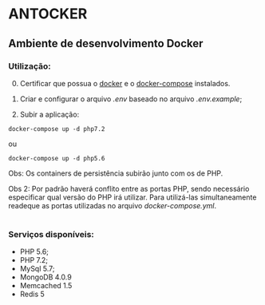 # ANTOCKER

## Ambiente de desenvolvimento Docker

### Utilização:

0. Certificar que possua o [docker](https://docs.docker.com/engine/install/ubuntu/) e o [docker-compose](https://docs.docker.com/compose/install/) instalados.

1. Criar e configurar o arquivo *.env* baseado no arquivo *.env.example*;

2. Subir a aplicação:

```
docker-compose up -d php7.2
```
ou
```
docker-compose up -d php5.6
```
Obs: Os containers de persistência subirão junto com os de PHP.

Obs 2: Por padrão haverá conflito entre as portas PHP, sendo necessário especificar qual versão do PHP irá utilizar. Para utilizá-las simultaneamente readeque as portas utilizadas no arquivo *docker-compose.yml*.

#

### Serviços disponíveis:

- PHP 5.6;
- PHP 7.2;
- MySql 5.7;
- MongoDB 4.0.9
- Memcached 1.5
- Redis 5